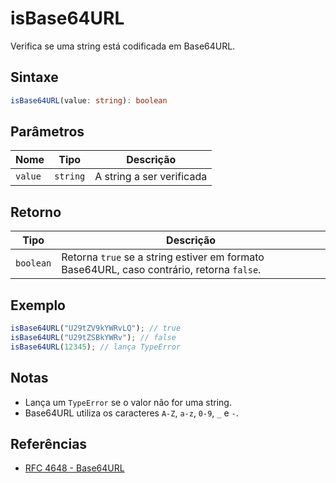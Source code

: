 # isBase64URL

Verifica se uma string está codificada em Base64URL.

## Sintaxe
```typescript
isBase64URL(value: string): boolean
```

## Parâmetros

| Nome     | Tipo      | Descrição                  |
|----------|-----------|----------------------------|
| `value`  | `string`  | A string a ser verificada  |

## Retorno

| Tipo       | Descrição                                                      |
|------------|----------------------------------------------------------------|
| `boolean`  | Retorna `true` se a string estiver em formato Base64URL, caso contrário, retorna `false`. |

## Exemplo
```typescript
isBase64URL("U29tZV9kYWRvLQ"); // true
isBase64URL("U29tZSBkYWRv"); // false
isBase64URL(12345); // lança TypeError
```

## Notas
- Lança um `TypeError` se o valor não for uma string.
- Base64URL utiliza os caracteres `A-Z`, `a-z`, `0-9`, `_` e `-`.

## Referências
- [RFC 4648 - Base64URL](https://datatracker.ietf.org/doc/html/rfc4648#section-5)